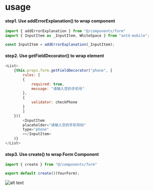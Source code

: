 # usage

#### step1. Use addErrorExplanation() to wrap component
```javascript
import { addErrorExplanation } from "@/components/form"
import { InputItem as _InputItem, WhiteSpace } from "antd-mobile";

const InputItem = addErrorExplanation(_InputItem);
```

#### step2. Use getFieldDecorator() to wrap element
```javascript
<List>
    {this.props.form.getFieldDecorator("phone", {
        rules: [
        {
            required: true,
            message: "请输入您的手机号"
        },
        {
            validator: checkPhone
        }
        ]
    })(
        <InputItem
        placeholder="请输入您的手机号码"
        type="phone"
        ></InputItem>
    )}
</List>
```

#### step3. Use create() to wrap Form Component
```javascript
import { create } from "@/components/form"

export default create()(YourForm);
```

![alt text](https://raw.githubusercontent.com/yuanzhizhu/ant-design-mobile-form/master/ex.gif)

